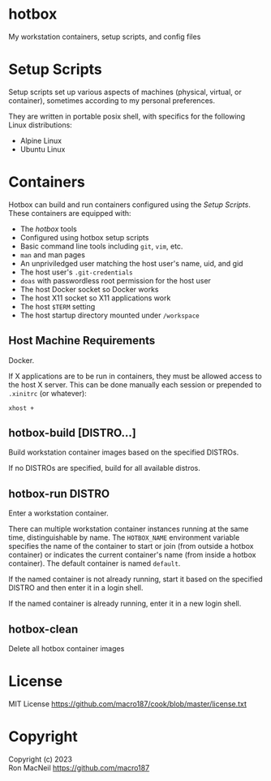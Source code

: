 hotbox
======

My workstation containers, setup scripts, and config files



Setup Scripts
=============

Setup scripts set up various aspects of machines (physical, virtual, or
container), sometimes according to my personal preferences.

They are written in portable posix shell, with specifics for the following Linux
distributions:

- Alpine Linux
- Ubuntu Linux



Containers
==========

Hotbox can build and run containers configured using the *Setup Scripts*.  These
containers are equipped with:

- The *hotbox* tools
- Configured using hotbox setup scripts
- Basic command line tools including `git`, `vim`, etc.
- `man` and man pages
- An unpriviledged user matching the host user's name, uid, and gid
- The host user's `.git-credentials`
- `doas` with passwordless root permission for the host user
- The host Docker socket so Docker works
- The host X11 socket so X11 applications work
- The host `$TERM` setting
- The host startup directory mounted under `/workspace`


Host Machine Requirements
-------------------------

Docker.

If X applications are to be run in containers, they must be allowed access to
the host X server.  This can be done manually each session or prepended to
`.xinitrc` (or whatever):

    xhost +


hotbox-build [DISTRO...]
------------------------

Build workstation container images based on the specified DISTROs.

If no DISTROs are specified, build for all available distros.


hotbox-run DISTRO
-----------------

Enter a workstation container.

There can multiple workstation container instances running at the same time,
distinguishable by name.  The `HOTBOX_NAME` environment variable specifies the
name of the container to start or join (from outside a hotbox container) or
indicates the current container's name (from inside a hotbox container).  The
default container is named `default`.

If the named container is not already running, start it based on the specified
DISTRO and then enter it in a login shell.

If the named container is already running, enter it in a new login shell.


hotbox-clean
------------

Delete all hotbox container images



License
=======

MIT License <https://github.com/macro187/cook/blob/master/license.txt>



Copyright
=========

Copyright (c) 2023  
Ron MacNeil <https://github.com/macro187>
